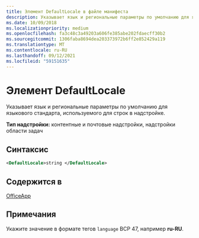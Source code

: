 ```yaml
---
title: Элемент DefaultLocale в файле манифеста
description: Указывает язык и региональные параметры по умолчанию для языкового стандарта, используемого для строк в надстройке.
ms.date: 10/09/2018
ms.localizationpriority: medium
ms.openlocfilehash: fa3c48c3a49203a606fe385abe202fdaecff30b2
ms.sourcegitcommit: 1306faba8694dea203373972b6ff2e852429a119
ms.translationtype: MT
ms.contentlocale: ru-RU
ms.lasthandoff: 09/12/2021
ms.locfileid: "59151635"
---
```

# <a name="defaultlocale-element"></a>Элемент DefaultLocale

Указывает язык и региональные параметры по умолчанию для языкового стандарта, используемого для строк в надстройке.

**Тип надстройки:** контентные и почтовые надстройки, надстройки области задач

## <a name="syntax"></a>Синтаксис

```XML
<DefaultLocale>string </DefaultLocale>
```

## <a name="contained-in"></a>Содержится в

[OfficeApp](officeapp.md)

## <a name="remarks"></a>Примечания

Укажите значение в формате тегов `language` BCP 47, например **ru-RU**.


